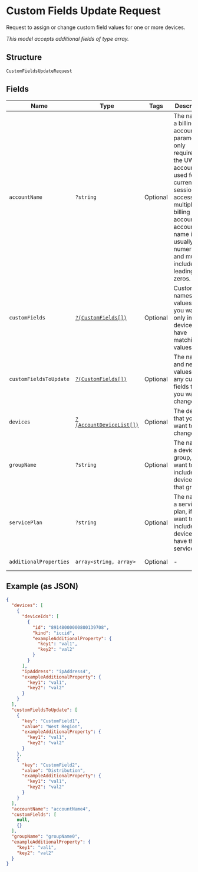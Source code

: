 
# Custom Fields Update Request

Request to assign or change custom field values for one or more devices.

*This model accepts additional fields of type array.*

## Structure

`CustomFieldsUpdateRequest`

## Fields

| Name | Type | Tags | Description | Getter | Setter |
|  --- | --- | --- | --- | --- | --- |
| `accountName` | `?string` | Optional | The name of a billing account.This parameter is only required if the UWS account used for the current API session has access to multiple billing accounts.An account name is usually numeric, and must include any leading zeros. | getAccountName(): ?string | setAccountName(?string accountName): void |
| `customFields` | [`?(CustomFields[])`](../../doc/models/custom-fields.md) | Optional | Custom field names and values, if you want to only include devices that have matching values. | getCustomFields(): ?array | setCustomFields(?array customFields): void |
| `customFieldsToUpdate` | [`?(CustomFields[])`](../../doc/models/custom-fields.md) | Optional | The names and new values of any custom fields that you want to change. | getCustomFieldsToUpdate(): ?array | setCustomFieldsToUpdate(?array customFieldsToUpdate): void |
| `devices` | [`?(AccountDeviceList[])`](../../doc/models/account-device-list.md) | Optional | The devices that you want to change. | getDevices(): ?array | setDevices(?array devices): void |
| `groupName` | `?string` | Optional | The name of a device group, if you want to only include devices in that group. | getGroupName(): ?string | setGroupName(?string groupName): void |
| `servicePlan` | `?string` | Optional | The name of a service plan, if you want to only include devices that have that service plan. | getServicePlan(): ?string | setServicePlan(?string servicePlan): void |
| `additionalProperties` | `array<string, array>` | Optional | - | findAdditionalProperty(string key): array | additionalProperty(string key, array value): void |

## Example (as JSON)

```json
{
  "devices": [
    {
      "deviceIds": [
        {
          "id": "89148000000800139708",
          "kind": "iccid",
          "exampleAdditionalProperty": {
            "key1": "val1",
            "key2": "val2"
          }
        }
      ],
      "ipAddress": "ipAddress4",
      "exampleAdditionalProperty": {
        "key1": "val1",
        "key2": "val2"
      }
    }
  ],
  "customFieldsToUpdate": [
    {
      "key": "CustomField1",
      "value": "West Region",
      "exampleAdditionalProperty": {
        "key1": "val1",
        "key2": "val2"
      }
    },
    {
      "key": "CustomField2",
      "value": "Distribution",
      "exampleAdditionalProperty": {
        "key1": "val1",
        "key2": "val2"
      }
    }
  ],
  "accountName": "accountName4",
  "customFields": [
    null,
    {}
  ],
  "groupName": "groupName0",
  "exampleAdditionalProperty": {
    "key1": "val1",
    "key2": "val2"
  }
}
```

